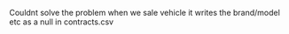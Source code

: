 Couldnt solve the problem when we sale vehicle it writes the brand/model etc as a null in contracts.csv 
